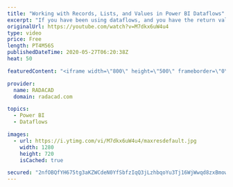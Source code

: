 ```yaml
---
title: "Working with Records, Lists, and Values in Power BI Dataflows"
excerpt: "If you have been using dataflows, and you have the return value of a query as something which is not in the form of a table, such as a record, list, or value. then you have seen that the dataflow automatically converts them all to tables. There is an explanation about it, and a method around it. In this"
originalUrl: https://youtube.com/watch?v=M7dkx6uW4u4
type: video
price: Free
length: PT4M56S
publishedDateTime: 2020-05-27T06:20:38Z
heat: 50

featuredContent: "<iframe width=\"800\" height=\"500\" frameborder=\"0\" src=\"https://www.youtube.com/embed/M7dkx6uW4u4\" allow=\"accelerometer; autoplay; encrypted-media; gyroscope; picture-in-picture\" allowfullscreen></iframe>"

provider:
  name: RADACAD
  domain: radacad.com

topics:
  - Power BI
  - Dataflows

images:
  - url: https://i.ytimg.com/vi/M7dkx6uW4u4/maxresdefault.jpg
    width: 1280
    height: 720
    isCached: true

secured: "2nfOBQfYH675tg3aKZWCdeN0YfSbfzIqQ3jLzhbqoYu3Tj16WjWwqd8zxBmowqumzAHjGKhn3iKVCJ8sPZKDq2eaXnE1uPDkohbFvOG4nq3igIcG6t4kqkLa5jrhxtHj7kwT0zOL4xkZqSiVGL/Gw8APfocYRkrJYYWZZ1oHcw93hmEKeCIx9zmKvrZyb5+4kTJBcBdlD9DcG/cdDn1uiqRtasQN8o0wcC0qBq5PEcjcaKe5sW86voIfNocekGRLc/h10rjuxTwKm8R9S1oocIgp4b1XgSAG5YObAvWKV1eJcTKfOrqy47RmCqDLZRBTHlknUDhEzezyo7eX7RjXm901IfVdUWZXLPGzY7tL0YJBYuBrobomDUXGYeBxTKAQQy1rA7XeyXQkgLDGXudKomwthDmNWAHtp5vv+JNf6TY=;/7BE2WRHrnsPZLKdqWe9Bg=="
---
```


